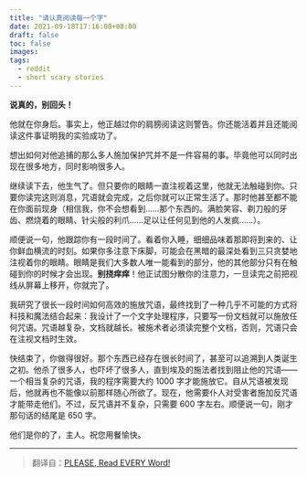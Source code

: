 ```yaml
---
title: "请认真阅读每一个字"
date: 2021-09-18T17:16:00+08:00
draft: false
toc: false
images:
tags: 
  - reddit
  - short scary stories 
---
```


**说真的，别回头！**

他就在你身后。事实上，他正越过你的肩膀阅读这则警告。你还能活着并且还能阅读这件事证明我的实验成功了。

想出如何对他追捕的那么多人施加保护咒并不是一件容易的事。毕竟他可以同时出现在很多地方，同时影响很多人。

继续读下去，他生气了。但只要你的眼睛一直注视着这里，他就无法触碰到你。只要你读完这则消息，咒语就会完成，之后你就可以正常生活了。那时他甚至都不能在你面前现身（相信我，你不会想看到……那个东西的。满脸笑容、剃刀般的牙齿、燃烧着的眼睛、针尖般的利爪……足以让任何见到他的人发疯……）。

顺便说一句，他跟踪你有一段时间了。看着你入睡，细细品味着那即将到来的、让你鲜血横流的时刻。如果你多注意下床脚，可能会在黑暗的最深处看到三只贪婪地注视着你的眼睛。眼睛是我们大多数人唯一能看到的部分，他的其他部分只有在触碰到你的时候才会出现。**别挠痒痒**！他正试图分散你的注意力，一旦读完之前把视线从屏幕上移开，你就完了。

我研究了很长一段时间如何高效的施放咒语，最终找到了一种几乎不可能的方式将科技和魔法结合起来：我设计了一个文字处理程序，只要写一份文档就可以施放任何咒语。咒语越复杂，文档就越长。被施术者必须读完整个文档，否则，咒语只会在注视文档时生效。

快结束了，你做得很好。那个东西已经存在很长时间了，甚至可以追溯到人类诞生之初。他杀了很多人，也吓坏了很多人，直到埃及的施法者找到阻止他的咒语——一个相当复杂的咒语，我的程序需要大约 1000 字才能施放它。自从咒语被发现后，他就再也不能像以前那样随心所欲了。现在，他需要仆人对受害者施加反咒语才能带走他们。不过，反咒语并不复杂，只需要 600 字左右。顺便说一句，刚才那句话的结尾是 650 字。

他们是你的了，主人。祝您用餐愉快。

------

> 翻译自：[PLEASE, Read EVERY Word!](https://www.reddit.com/r/shortscarystories/comments/jft3ir/please_read_every_word/)

